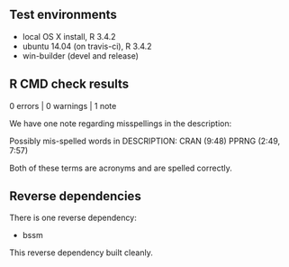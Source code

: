 ## Test environments

* local OS X install, R 3.4.2
* ubuntu 14.04 (on travis-ci), R 3.4.2
* win-builder (devel and release)

## R CMD check results

0 errors | 0 warnings | 1 note

We have one note regarding misspellings in the description:

Possibly mis-spelled words in DESCRIPTION:
  CRAN (9:48)
  PPRNG (2:49, 7:57)

Both of these terms are acronyms and are spelled correctly.

## Reverse dependencies

There is one reverse dependency:

- bssm

This reverse dependency built cleanly.

